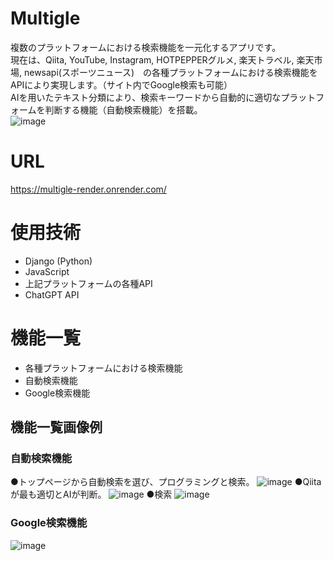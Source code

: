 # Multigle
複数のプラットフォームにおける検索機能を一元化するアプリです。<br>
現在は、Qiita, YouTube, Instagram, HOTPEPPERグルメ, 楽天トラベル, 楽天市場, newsapi(スポーツニュース)　の各種プラットフォームにおける検索機能をAPIにより実現します。（サイト内でGoogle検索も可能）<br>
AIを用いたテキスト分類により、検索キーワードから自動的に適切なプラットフォームを判断する機能（自動検索機能）を搭載。<br>
![image](https://github.com/kato0209/Multigle/assets/89386373/f624e263-3ef9-47d6-a3de-22dcee90ff19)

# URL
https://multigle-render.onrender.com/ 

# 使用技術
- Django (Python)
- JavaScript
- 上記プラットフォームの各種API
- ChatGPT API

# 機能一覧
- 各種プラットフォームにおける検索機能
- 自動検索機能
- Google検索機能

## 機能一覧画像例

### 自動検索機能
●トップページから自動検索を選び、プログラミングと検索。
![image](https://github.com/kato0209/Multigle/assets/89386373/5e801c28-cac0-4ebf-8c4e-01c8318b5555)
●Qiitaが最も適切とAIが判断。
![image](https://github.com/kato0209/Multigle/assets/89386373/3ccd8359-5bac-4681-89dd-dc9ffd1b1a4c)
●検索
![image](https://github.com/kato0209/Multigle/assets/89386373/24a8ed14-9d8d-4cee-bf33-18bd7ae40f7f)


### Google検索機能
![image](https://github.com/kato0209/Multigle/assets/89386373/ce32bc7c-bf53-4de4-8576-ea3bec618e4b)

